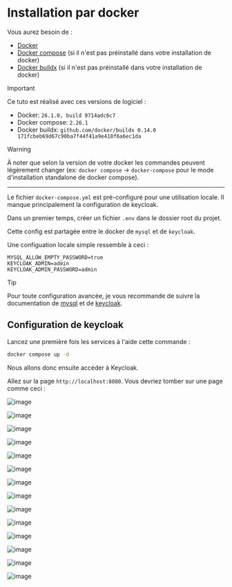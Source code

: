 # Installation par docker

Vous aurez besoin de :

- [Docker](https://docs.docker.com/desktop/)
- [Docker compose](https://docs.docker.com/compose/install/) (si il n'est pas préinstallé dans votre installation de docker)
- [Docker buildx](https://github.com/docker/buildx?tab=readme-ov-file#installing) (si il n'est pas préinstallé dans votre installation de docker)

> [!IMPORTANT]  
> Ce tuto est réalisé avec ces versions de logiciel :
>
> - Docker: `26.1.0, build 9714adc6c7`
> - Docker compose: `2.26.1`
> - Docker buildx: `github.com/docker/buildx 0.14.0 171fcbeb69d67c90ba7f44f41a9e418f6a6ec1da`

> [!WARNING]  
> À noter que selon la version de votre docker les commandes peuvent légèrement changer (ex: `docker compose` -> `docker-compose` pour le mode d'installation standalone de docker compose).

---

Le fichier `docker-compose.yml` est pré-configuré pour une utilisation locale. Il manque principalement la configuration de keycloak.

Dans un premier temps, créer un fichier `.env` dans le dossier root du projet.

Cette config est partagée entre le docker de `mysql` et de `keycloak`.

Une configuation locale simple ressemble à ceci :

```env
MYSQL_ALLOW_EMPTY_PASSWORD=true
KEYCLOAK_ADMIN=admin
KEYCLOAK_ADMIN_PASSWORD=admin
```

> [!TIP]  
> Pour toute configuration avancée, je vous recommande de suivre la documentation de [mysql](https://hub.docker.com/_/mysql) et de [keycloak](https://www.keycloak.org/getting-started/getting-started-docker).

## Configuration de keycloak

Lancez une première fois les services à l'aide cette commande :

```bash
docker compose up -d
```

Nous allons donc ensuite accéder à Keycloak.

Allez sur la page `http://localhost:8080`. Vous devriez tomber sur une page comme ceci : 

![image]("./images/1-frt.png)

![image]("./images/2-create-realm.png)

![image]("./images/3-create-attr.png)

![image]("./images/4-cr-attr2.png)

![image]("./images/5-clients.png)

![image]("./images/6-dataclient.png)

![image]("./images/7-dataclient2.png)

![image]("./images/8-dataclient3.png)

![image]("./images/9-users.png)

![image]("./images/10-user0.png)

![image]("./images/11-user1.png)

![image]("./images/12-creds.png)

![image]("./images/13-creds2.png)

![image]("./images/14-creds3.png)
